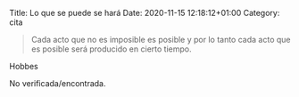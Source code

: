 Title: Lo que se puede se hará
Date: 2020-11-15 12:18:12+01:00
Category: cita

> Cada acto que no es imposible es posible y por lo tanto cada acto que es posible será producido en cierto tiempo.

Hobbes

No verificada/encontrada.


